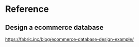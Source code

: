 # Reference

## Design a ecommerce database
https://fabric.inc/blog/ecommerce-database-design-example/